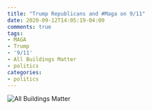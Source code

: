 ```yaml
---
title: "Trump Republicans and #Maga on 9/11"
date: 2020-09-12T14:05:19-04:00
comments: true
tags: 
- MAGA
- Trump
- '9/11'
- All Buildings Matter
- politics
categories:
- politics
---
```


![All Buildings Matter](/img/2020/allbuildingsmatter.jpg)
